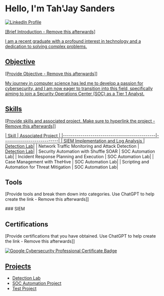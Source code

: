 # Hello, I'm Tah'Jay Sanders
<a href="https://www.linkedin.com/in/tah-jay-sanders-27b768323" target="_blank">
    <img src="https://img.shields.io/badge/-LinkedIn-0072b1?&style=for-the-badge&logo=linkedin&logoColor=white" alt="LinkedIn Profile" />

[Brief Introduction - Remove this afterwards]

I am a recent graduate with a profound interest in technology and a dedication to solving complex problems.

## Objective
[Provide Objective - Remove this afterwards]]

My journey in computer science has led me to develop a passion for cybersecurity, and I am now eager to transition into this field, specifically aiming to join a Security Operations Center (SOC) as a Tier 1 Analyst.

## Skills
[Provide skills and associated project. Make sure to hyperlink the project - Remove this afterwards]]
<div>
| Skill                                         | Associated Project         |
|-----------------------------------------------|----------------------------|
| SIEM Implementation and Log Analysis          | <a href="https://github.com/T-J24/Test">Detection Lab</a>|
| Network Traffic Monitoring and Attack Detection | <a href="https://google.com">Detection Lab</a>|
| Security Automation with Shuffle SOAR         | SOC Automation Lab|
| Incident Response Planning and Execution      | SOC Automation Lab|
| Case Management with TheHive                  | SOC Automation Lab|
| Scripting and Automation for Threat Mitigation | SOC Automation Lab|

## Tools
[Provide tools and break them down into categories. Use ChatGPT to help create the link - Remove this afterwards]]
<div>
### SIEM
</div>

## Certifications
[Provide certifications that you have obtained. Use ChatGPT to help create the link - Remove this afterwards]]
<div>
   <a href="https://www.coursera.org/account/accomplishments/specialization/ZXX1IBZ7GUHI" target="_blank">
    <img src="https://img.shields.io/badge/-Google_Cybersecurity_Professional_Certificate-4285F4?&style=for-the-badge&logo=Google&logoColor=white" alt="Google Cybersecurity Professional Certificate Badge" />
<div>


## Projects
- Detection Lab
- SOC Automation Project
- Test Project
